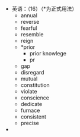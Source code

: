 - 英语：（16）（*为正式用法）
	- annual
	- reverse
	- fearful
	- resemble
	- reign
	- *prior
		- prior knowlege
		- pr
	- gap
	- disregard
	- mutual
	- constitution
	- violate
	- conscience
	- dedicate
	- furnace
	- consistent
	- precise
-